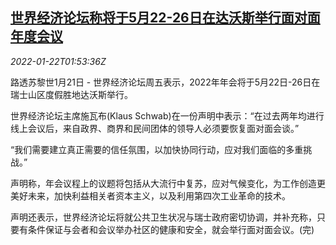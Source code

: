<!--1642816863000-->
[世界经济论坛称将于5月22-26日在达沃斯举行面对面年度会议](https://cn.reuters.com/article/wef-statement-may-davos-0122-idCNKBS2JW021)
------

<div><i>2022-01-22T01:53:36Z</i></div><p>路透苏黎世1月21日 - 世界经济论坛周五表示，2022年年会将于5月22日-26日在瑞士山区度假胜地达沃斯举行。</p><p>世界经济论坛主席施瓦布(Klaus Schwab)在一份声明中表示：“在过去两年均进行线上会议后，来自政界、商界和民间团体的领导人必须要恢复面对面会谈。”</p><p>“我们需要建立真正需要的信任氛围，以加快协同行动，应对我们面临的多重挑战。”</p><p>声明称，年会议程上的议题将包括从大流行中复苏，应对气候变化，为工作创造更美好未来，加快利益相关者资本主义，以及利用第四次工业革命的技术。</p><p>声明还表示，世界经济论坛将就公共卫生状况与瑞士政府密切协调，并补充称，只要有条件保证与会者和会议举办社区的健康和安全，就会举行面对面会议。(完)</p>
